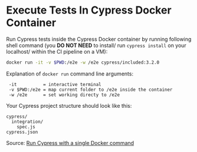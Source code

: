 # Execute Tests In Cypress Docker Container

Run Cypress tests inside the Cypress Docker container by running following shell command (you **DO NOT NEED** to install/ run `cypress install` on your localhost/ within the CI pipeline on a VM):

```bash
docker run -it -v $PWD:/e2e -w /e2e cypress/included:3.2.0
```

Explanation of `docker run` command line arguments:

```
 -it          = interactive terminal
 -v $PWD:/e2e = map current folder to /e2e inside the container
 -w /e2e      = set working directy to /e2e
```

Your Cypress project structure should look like this:

```
cypress/
  integration/
    spec.js
cypress.json
```

Source: [Run Cypress with a single Docker command](https://www.cypress.io/blog/2019/05/02/run-cypress-with-a-single-docker-command/)
